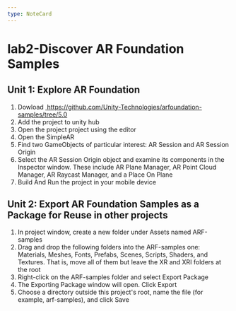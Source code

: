 ```yaml
---
type: NoteCard
---
```


# lab2-Discover AR Foundation Samples
## Unit 1: Explore AR Foundation

1.  Dowload [ ](https://github.com/Unity-Technologies/arfoundation-samples/tree/5.1\)%C2%A0)<https://github.com/Unity-Technologies/arfoundation-samples/tree/5.0>
2.  Add the project to unity hub 
3.  Open the project project using the editor
4.  Open the SimpleAR
5.  Find two GameObjects of particular interest: AR Session and AR Session Origin
6.  Select the AR Session Origin object and examine its components in the Inspector window. These include AR Plane Manager, AR Point Cloud Manager, AR Raycast Manager, and a Place On Plane
7.  Build And Run the project in your mobile device

## Unit 2: Export AR Foundation Samples as a Package for Reuse in other projects

1.  In project window, create a new folder under Assets named ARF-samples
2.  Drag and drop the following folders into the ARF-samples one: Materials, Meshes, Fonts, Prefabs, Scenes, Scripts, Shaders, and Textures. That is, move all of them but leave the XR and XRI folders at the root
3.  Right-click on the ARF-samples folder and select Export Package
4.  The Exporting Package window will open. Click Export
5.  Choose a directory outside this project's root, name the file (for example, arf-samples), and click Save